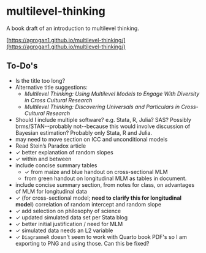 # multilevel-thinking

A book draft of an introduction to multilevel thinking. 

[https://agrogan1.github.io/multilevel-thinking/](https://agrogan1.github.io/multilevel-thinking/)

## To-Do's

* Is the title too long? 
* Alternative title suggestions: 
    + *Multilevel Thinking: Using Multilevel Models to Engage With Diversity in Cross Cultural Research*
    + *Multilevel Thinking: Discovering Universals and Particulars in Cross-Cultural Research*
* Should I include multiple software? e.g. Stata, R, Julia? SAS? Possibly brms/STAN--probably not--because this would involve discussion of Bayesian estimation? Probably only Stata, R and Julia.
* may need to move section on ICC and unconditional models
* Read Stein’s Paradox article
* ✓ better explanation of random slopes
* ✓ within and between
* include concise summary tables
    + ✓ from maize and blue handout on cross-sectional MLM
    + from green handout on longitudinal MLM as tables in document.
* include concise summary section, from notes for class, on advantages of MLM for longitudinal data
* ✓ (for cross-sectional model; **need to clarify this for longitudinal model**) correlation of random intercept and random slope
* ✓ add selection on philosophy of science
* ✓ updated simulated data set per Stata blog
* ✓ better initial justification / need for MLM
* ✓ simulated data needs an L2 variable
* ✓ `DiagrammeR` doesn't seem to work with Quarto book PDF's so I am exporting to PNG and using those. Can this be fixed? 

